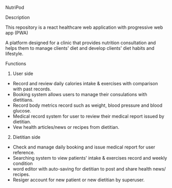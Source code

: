 NutriPod

Description

This repository is a react healthcare web application with progressive web app (PWA)

A platform designed for a clinic that provides nutrition consultation and helps them to manage clients' diet and develop clients' diet habits and lifestyle.

Functions
1. User side
  * Record and review daily calories intake & exercises with comparison with past records.
  * Booking system allows users to manage their consulations with dietitians. 
  * Record body metrics record such as weight, blood pressure and blood glucose.
  * Medical record system for user to review their medical report issued by dietitian.
  * Vew health articles/news or recipes from dietitian.
2. Dietitian side
  * Check and manage daily booking and issue medical report for user reference.
  * Searching system to view patients' intake & exercises record and weekly condition 
  * word editor with auto-saving for dietitian to post and share health news/ recipes.
  * Resiger account for new patient or new dietitian by superuser.

